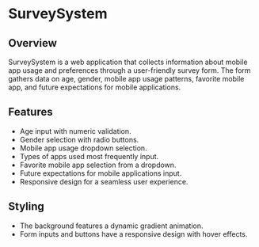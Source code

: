 # SurveySystem

## Overview
SurveySystem is a web application that collects information about mobile app usage and preferences through a user-friendly survey form. The form gathers data on age, gender, mobile app usage patterns, favorite mobile app, and future expectations for mobile applications.

## Features
- Age input with numeric validation.
- Gender selection with radio buttons.
- Mobile app usage dropdown selection.
- Types of apps used most frequently input.
- Favorite mobile app selection from a dropdown.
- Future expectations for mobile applications input.
- Responsive design for a seamless user experience.

## Styling
- The background features a dynamic gradient animation.
- Form inputs and buttons have a responsive design with hover effects.

